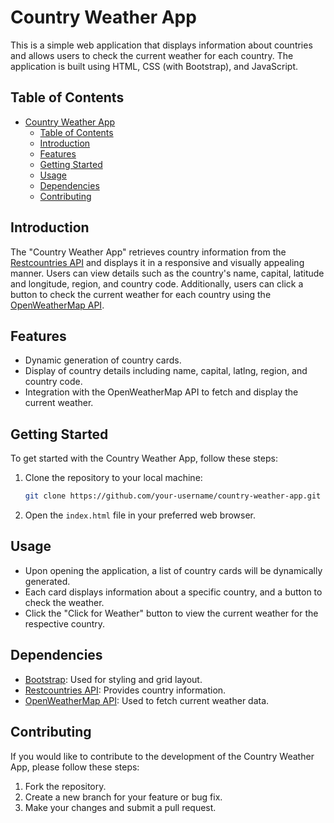 # Country Weather App

This is a simple web application that displays information about countries and allows users to check the current weather for each country. The application is built using HTML, CSS (with Bootstrap), and JavaScript.

## Table of Contents

- [Country Weather App](#country-weather-app)
  - [Table of Contents](#table-of-contents)
  - [Introduction](#introduction)
  - [Features](#features)
  - [Getting Started](#getting-started)
  - [Usage](#usage)
  - [Dependencies](#dependencies)
  - [Contributing](#contributing)

## Introduction

The "Country Weather App" retrieves country information from the [Restcountries API](https://restcountries.com/) and displays it in a responsive and visually appealing manner. Users can view details such as the country's name, capital, latitude and longitude, region, and country code. Additionally, users can click a button to check the current weather for each country using the [OpenWeatherMap API](https://openweathermap.org/).

## Features

- Dynamic generation of country cards.
- Display of country details including name, capital, latlng, region, and country code.
- Integration with the OpenWeatherMap API to fetch and display the current weather.

## Getting Started

To get started with the Country Weather App, follow these steps:

1. Clone the repository to your local machine:

    ```bash
    git clone https://github.com/your-username/country-weather-app.git
    ```

2. Open the `index.html` file in your preferred web browser.

## Usage

- Upon opening the application, a list of country cards will be dynamically generated.
- Each card displays information about a specific country, and a button to check the weather.
- Click the "Click for Weather" button to view the current weather for the respective country.

## Dependencies

- [Bootstrap](https://getbootstrap.com/): Used for styling and grid layout.
- [Restcountries API](https://restcountries.com/): Provides country information.
- [OpenWeatherMap API](https://openweathermap.org/): Used to fetch current weather data.

## Contributing

If you would like to contribute to the development of the Country Weather App, please follow these steps:

1. Fork the repository.
2. Create a new branch for your feature or bug fix.
3. Make your changes and submit a pull request.


